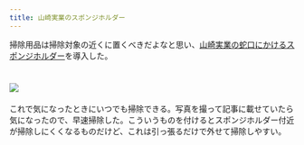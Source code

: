 ```yaml
---
title: 山崎実業のスポンジホルダー
---
```

掃除用品は掃除対象の近くに置くべきだよなと思い、[山崎実業の蛇口にかけるスポンジホルダー](https://www.amazon.co.jp/dp/B07MM4GC6P)を導入した。

![](https://lh5.googleusercontent.com/G8y_F8yWTehvW3OgYJHKhxuM0i3MWPy3ZjDjanA4zooUYemS1ctsUhH9ferYHr_BzrtWlDyKcPK34-hmHAcXqudQ0E1Gu801dAsn-Ir1fDyzAp1iDiSQCdTh6GSK0ZGXc3SxCiJ0Mngfu-SNN9SqdAIUovkYtig5wavcph-Dx1VzVxcZcIJ3t5NARguA)
===================================================================================================================================================================================================================================

これで気になったときにいつでも掃除できる。写真を撮って記事に載せていたら気になったので、早速掃除した。こういうものを付けるとスポンジホルダー付近が掃除しにくくなるものだけど、これは引っ張るだけで外せて掃除しやすい。
